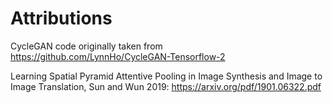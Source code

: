 # Attributions

CycleGAN code originally taken from https://github.com/LynnHo/CycleGAN-Tensorflow-2

Learning Spatial Pyramid Attentive Pooling in Image Synthesis and Image to Image Translation, Sun and Wun 2019: https://arxiv.org/pdf/1901.06322.pdf
